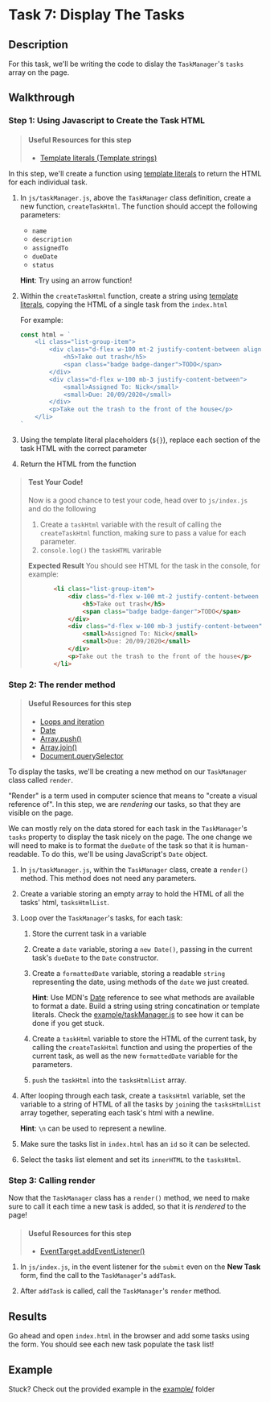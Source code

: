 # Task 7: Display The Tasks

## Description

For this task, we'll be writing the code to dislay the `TaskManager`'s `tasks` array on the page.

## Walkthrough

### Step 1: Using Javascript to Create the Task HTML

> #### Useful Resources for this step
> - [Template literals (Template strings)](https://developer.mozilla.org/en-US/docs/Web/JavaScript/Reference/Template_literals)

In this step, we'll create a function using [template literals](https://developer.mozilla.org/en-US/docs/Web/JavaScript/Reference/Template_literals) to return the HTML for each individual task.

1. In `js/taskManager.js`, above the `TaskManager` class definition, create a new function, `createTaskHtml`. The function should accept the following parameters:
    - `name`
    - `description`
    - `assignedTo`
    - `dueDate`
    - `status`

    **Hint**: Try using an arrow function!

2. Within the `createTaskHtml` function, create a string using [template literals](https://developer.mozilla.org/en-US/docs/Web/JavaScript/Reference/Template_literals), copying the HTML of a single task from the `index.html`

    For example:
    ```js
    const html = `
        <li class="list-group-item">
            <div class="d-flex w-100 mt-2 justify-content-between align-items-center">
                <h5>Take out trash</h5>
                <span class="badge badge-danger">TODO</span>
            </div>
            <div class="d-flex w-100 mb-3 justify-content-between">
                <small>Assigned To: Nick</small>
                <small>Due: 20/09/2020</small>
            </div>
            <p>Take out the trash to the front of the house</p>
        </li>
    `
    ```

3. Using the template literal placeholders (`${}`), replace each section of the task HTML with the correct parameter

4. Return the HTML from the function

> #### Test Your Code!
> Now is a good chance to test your code, head over to `js/index.js` and do the following
>
> 1. Create a `taskHtml` variable with the result of calling the `createTaskHtml` function, making sure to pass a value for each parameter.
> 2. `console.log()` the `taskHTML` varirable
>
> **Expected Result**
> You should see HTML for the task in the console, for example:
>
> ```html
>        <li class="list-group-item">
>            <div class="d-flex w-100 mt-2 justify-content-between align-items-center">
>                <h5>Take out trash</h5>
>                <span class="badge badge-danger">TODO</span>
>            </div>
>            <div class="d-flex w-100 mb-3 justify-content-between">
>                <small>Assigned To: Nick</small>
>                <small>Due: 20/09/2020</small>
>            </div>
>            <p>Take out the trash to the front of the house</p>
>        </li>
> 
> ```

### Step 2: The render method

> #### Useful Resources for this step
> - [Loops and iteration](https://developer.mozilla.org/en-US/docs/Web/JavaScript/Guide/Loops_and_iteration)
> - [Date](https://developer.mozilla.org/en-US/docs/Web/JavaScript/Reference/Global_Objects/Date)
> - [Array.push()](https://developer.mozilla.org/en-US/docs/Web/JavaScript/Reference/Global_Objects/Array/push)
> - [Array.join()](https://developer.mozilla.org/en-US/docs/Web/JavaScript/Reference/Global_Objects/Array/join)
> - [Document.querySelector](https://developer.mozilla.org/en-US/docs/Web/API/Document/querySelector)

To display the tasks, we'll be creating a new method on our `TaskManager` class called `render`.

"Render" is a term used in computer science that means to "create a visual reference of". In this step, we are _rendering_ our tasks, so that they are visible on the page.

We can mostly rely on the data stored for each task in the `TaskManager`'s `tasks` property to display the task nicely on the page. The one change we will need to make is to format the `dueDate` of the task so that it is human-readable. To do this, we'll be using JavaScript's `Date` object.

1. In `js/taskManager.js`, within the `TaskManager` class, create a `render()` method. This method does not need any parameters.

2. Create a variable storing an empty array to hold the HTML of all the tasks' html, `tasksHtmlList`.

3. Loop over the `TaskManager`'s tasks, for each task:

    1. Store the current task in a variable

    2. Create a `date` variable, storing a `new Date()`, passing in the current task's `dueDate` to the `Date` constructor.

    3. Create a `formattedDate` variable, storing a readable `string` representing the date, using methods of the `date` we just created. 

        **Hint**: Use MDN's [Date](https://developer.mozilla.org/en-US/docs/Web/JavaScript/Reference/Global_Objects/Date) reference to see what methods are available to format a date. Build a string using string concatination or template literals. Check the [example/taskManager.js](example/taskManager.js) to see how it can be done if you get stuck.
    
    4. Create a `taskHtml` variable to store the HTML of the current task, by calling the `createTaskHtml` function and using the properties of the current task, as well as the new `formattedDate` variable for the parameters.

    5. `push` the `taskHtml` into the `tasksHtmlList` array.

4. After looping through each task, create a `tasksHtml` variable, set the variable to a string of HTML of all the tasks by `join`ing the `tasksHtmlList` array together, seperating each task's html with a newline.

    **Hint**: `\n` can be used to represent a newline.

5. Make sure the tasks list in `index.html` has an `id` so it can be selected.

6. Select the tasks list element and set its `innerHTML` to the `tasksHtml`.

### Step 3: Calling render

Now that the `TaskManager` class has a `render()` method, we need to make sure to call it each time a new task is added, so that it is _rendered_ to the page!

> #### Useful Resources for this step
> - [EventTarget.addEventListener()](https://developer.mozilla.org/en-US/docs/Web/API/EventTarget/addEventListener)

1. In `js/index.js`, in the event listener for the `submit` even on the **New Task** form, find the call to the `TaskManager`'s `addTask`.

2. After `addTask` is called, call the `TaskManager`'s `render` method.

## Results

Go ahead and open `index.html` in the browser and add some tasks using the form. You should see each new task populate the task list!

## Example

Stuck? Check out the provided example in the [example/](example/) folder








